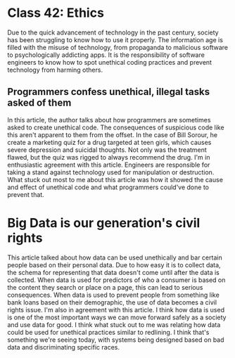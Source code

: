 # Class 42: Ethics

Due to the quick advancement of technology in the past century, society has been struggling to know how to use it properly. The information age is filled with the misuse of technology, from propaganda to malicious software to psychologically addicting apps. It is the responsibility of software engineers to know how to spot unethical coding practices and prevent technology from harming others.

## Programmers confess unethical, illegal tasks asked of them
In this article, the author talks about how programmers are sometimes asked to create unethical code. The consequences of suspicious code like this aren't apparent to them from the offset. In the case of Bill Sorour, he create a marketing quiz for a drug targeted at teen girls, which causes severe depression and suicidal thoughts. Not only was the treatment flawed, but the quiz was rigged to always recommend the drug. I'm in enthusiastic agreement with this article. Engineers are responsible for taking a stand against technology used for manipulation or destruction. What stuck out most to me about this article was how it showed the cause and effect of unethical code and what programmers could've done to prevent that. 

# Big Data is our generation's civil rights
This article talked about how data can be used unethically and bar certain people based on their personal data. Due to how easy it is to collect data, the schema for representing that data doesn't come until after the data is collected. When data is used for predictors of who a consumer is based on the content they search or place on a page, this can lead to serious consequences. When data is used to prevent people from something like bank loans based on their demographic, the use of data becomes a civil rights issue. I'm also in agreement with this article. I think how data is used is one of the most important ways we can move forward safely as a society and use data for good. I think what stuck out to me was relating how data could be used for unethical practices similar to redlining. I think that's something we're seeing today, with systems being designed based on bad data and discriminating specific races.
